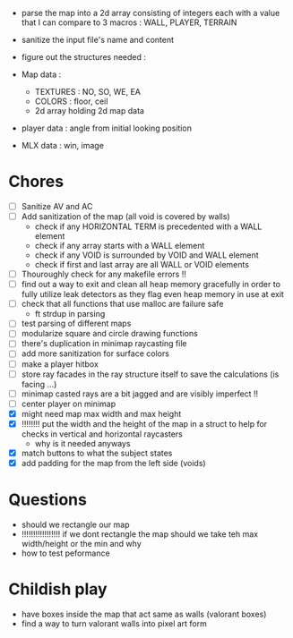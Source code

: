 - parse the map into a 2d array consisting of integers each with a value that I can compare to 3 macros : WALL, PLAYER, TERRAIN
- sanitize the input file's name and content
- figure out the structures needed :

- Map data :

  - TEXTURES : NO, SO, WE, EA
  - COLORS : floor, ceil
  - 2d array holding 2d map data

- player data : angle from initial looking position
- MLX data : win, image


# Chores

- [ ] Sanitize AV and AC
- [ ] Add sanitization of the map (all void is covered by walls)
  - check if any HORIZONTAL TERM is precedented with a WALL element
  - check if any array starts with a WALL element
  - check if any VOID is surrounded by VOID and WALL element
  - check if first and last array are all WALL or VOID elements
- [ ] Thouroughly check for any makefile errors !!
- [ ] find out a way to exit and clean all heap memory gracefully in order to fully utilize leak detectors as they flag even heap memory in use at exit 
- [ ] check that all functions that use malloc are failure safe
  - ft strdup in parsing 
- [ ] test parsing of different maps
- [ ] modularize square and circle drawing functions
- [ ] there's duplication in minimap raycasting file
- [ ] add more sanitization for surface colors
- [ ] make a player hitbox
- [ ] store ray facades in the ray structure itself to save the calculations (is facing ...)
- [ ] minimap casted rays are a bit jagged and are visibly imperfect !!
- [ ] center player on minimap
- [x] might need map max width and max height
- [x] !!!!!!!! put the width and the height of the map in a struct to help for checks in vertical and horizontal raycasters
  - why is it needed anyways
- [x] match buttons to what the subject states
- [x] add padding for the map from the left side (voids)

# Questions

- should we rectangle our map
- !!!!!!!!!!!!!!!!! if we dont rectangle the map should we take teh max width/height or the min and why
- how to test peformance

# Childish play

- have boxes inside the map that act same as walls (valorant boxes)
- find a way to turn valorant walls into pixel art form